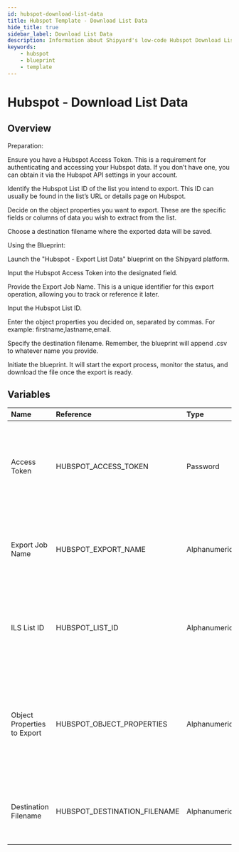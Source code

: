 ```yaml
---
id: hubspot-download-list-data
title: Hubspot Template - Download List Data
hide_title: true
sidebar_label: Download List Data
description: Information about Shipyard's low-code Hubspot Download List Data blueprint. Exports specified Hubspot list data based on given object properties and saves it to a designated file 
keywords:
    - hubspot
    - blueprint
    - template
---
```


# Hubspot - Download List Data

## Overview
Preparation:

Ensure you have a Hubspot Access Token. This is a requirement for authenticating and accessing your Hubspot data. If you don’t have one, you can obtain it via the Hubspot API settings in your account.

Identify the Hubspot List ID of the list you intend to export. This ID can usually be found in the list’s URL or details page on Hubspot.

Decide on the object properties you want to export. These are the specific fields or columns of data you wish to extract from the list.

Choose a destination filename where the exported data will be saved.

Using the Blueprint:

Launch the "Hubspot - Export List Data" blueprint on the Shipyard platform.

Input the Hubspot Access Token into the designated field.

Provide the Export Job Name. This is a unique identifier for this export operation, allowing you to track or reference it later.

Input the Hubspot List ID.

Enter the object properties you decided on, separated by commas. For example: firstname,lastname,email.

Specify the destination filename. Remember, the blueprint will append .csv to whatever name you provide.

Initiate the blueprint. It will start the export process, monitor the status, and download the file once the export is ready.

## Variables

| Name | Reference | Type | Required | Default | Options | Description |
|:-----|:----------|:-----|:---------|:--------|:--------|:------------|
| Access Token | HUBSPOT_ACCESS_TOKEN  | Password |:white_check_mark: | - | - | Token for authenticating with Hubspot. This ensures secure access to the Hubspot account for exporting data. |
| Export Job Name | HUBSPOT_EXPORT_NAME  | Alphanumeric |:white_check_mark: | - | - | A unique name to identify the export job. Useful for referencing and tracking the job later. |
| ILS List ID | HUBSPOT_LIST_ID  | Alphanumeric |:white_check_mark: | - | - | The unique ID of the Hubspot list you wish to export. Ensure the list exists in your Hubspot account. |
| Object Properties to Export | HUBSPOT_OBJECT_PROPERTIES  | Alphanumeric |:heavy_minus_sign: | - | - | Comma-separated list of object properties from the Hubspot list that you want to export. Ensure these properties exist for the specified list. |
| Destination Filename | HUBSPOT_DESTINATION_FILENAME  | Alphanumeric |:white_check_mark: | - | - | The desired filename for the exported data. The file will be saved with a .csv extension. |


